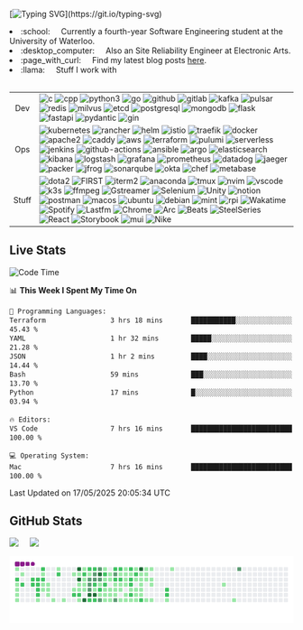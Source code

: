 [![Typing SVG](https://readme-typing-svg.demolab.com?font=K2D&weight=600&size=30&letterSpacing=2px&duration=3000&pause=100&color=10622B&vCenter=true&width=600&height=30&lines=Greetings!+I+am+Tyrone;or+hahafhaha+if+you+prefer.;I+like+video+games+and+software+stuff.;Thanks+for+dropping+by!)](https://git.io/typing-svg)
<li> :school: &nbsp &nbsp Currently a fourth-year Software Engineering student at the University of Waterloo.</li>
<li> :desktop_computer: &nbsp &nbsp Also an Site Reliability Engineer at Electronic Arts.</li>
<li> :page_with_curl:	&nbsp &nbsp Find my latest blog posts <a href="https://hahafhaha.com/">here</a>.</li>
<li>
 :llama:	&nbsp &nbsp Stuff I work with
 <br><br>
 <table>
   <tr>
     <td align="center">Dev</td>
     <td>
       <img alt="c" src="https://img.shields.io/badge/-C-A8B9CC?style=flat-square&logo=c&logoColor=white"/>
       <img alt="cpp" src="https://img.shields.io/badge/-C++-00599C?style=flat-square&logo=cplusplus&logoColor=white"/>
       <img alt="python3" src="https://img.shields.io/badge/-Python3-3776AB?style=flat-square&logo=python&logoColor=white"/>
       <img alt="go" src="https://img.shields.io/badge/-Go-00ADD8?style=flat-square&logo=go&logoColor=white"/>
       <img alt="github" src="https://img.shields.io/badge/-GitHub-181717?style=flat-square&logo=github&logoColor=white"/>
       <img alt="gitlab" src="https://img.shields.io/badge/-Gitlab-FC6D26?style=flat-square&logo=gitlab&logoColor=white"/>
       <img alt="kafka" src="https://img.shields.io/badge/-Kafka-231F20?style=flat-square&logo=apachekafka&logoColor=white"/>
       <img alt="pulsar" src="https://img.shields.io/badge/-Pulsar-188FFF?style=flat-square&logo=apachepulsar&logoColor=white"/>
       <img alt="redis" src="https://img.shields.io/badge/-Redis-DC382D?style=flat-square&logo=redis&logoColor=white"/>
       <img alt="milvus" src="https://img.shields.io/badge/-Milvus-00A1EA?style=flat-square&logo=milvus&logoColor=white" />
       <img alt="etcd" src="https://img.shields.io/badge/-Etcd-419EDA?style=flat-square&logo=etcd&logoColor=white" />
       <img alt="postgresql" src="https://img.shields.io/badge/-PostgreSQL-4169E1?style=flat-square&logo=postgresql&logoColor=white" />
       <img alt="mongodb" src="https://img.shields.io/badge/-MongoDB-13aa52?style=flat-square&logo=mongodb&logoColor=white" />
       <img alt="flask" src="https://img.shields.io/badge/-Flask-811127?style=flat-square&logo=flask&logoColor=white"/>
       <img alt="fastapi" src="https://img.shields.io/badge/-FastAPI-009688?style=flat-square&logo=fastapi&logoColor=white"/>
       <img alt="pydantic" src="https://img.shields.io/badge/-Pydantic-E92063?style=flat-square&logo=pydantic&logoColor=white" />
       <img alt="gin" src="https://img.shields.io/badge/-Gin-008ECF?style=flat-square&logo=gin&logoColor=white" />
     </td>
   </tr>
   <tr>
     <td align="center">Ops</td>
     <td>
       <img alt="kubernetes" src="https://img.shields.io/badge/-Kubernetes-326CE5?style=flat-square&logo=kubernetes&logoColor=white" />
       <img alt="rancher" src="https://img.shields.io/badge/-Rancher-0075A8?style=flat-square&logo=rancher&logoColor=white" />
       <img alt="helm" src="https://img.shields.io/badge/-Helm-0F1689?style=flat-square&logo=helm&logoColor=white" />
       <img alt="istio" src="https://img.shields.io/badge/-Istio-466BB0?style=flat-square&logo=istio&logoColor=white" />
       <img alt="traefik" src="https://img.shields.io/badge/-Traefik-24A1C1?style=flat-square&logo=traefikproxy&logoColor=white" />
       <img alt="docker" src="https://img.shields.io/badge/-Docker-46a2f1?style=flat-square&logo=docker&logoColor=white" />
       <img alt="apache2" src="https://img.shields.io/badge/-Apache2-D22128?style=flat-square&logo=apache&logoColor=white"/>
       <img alt="caddy" src="https://img.shields.io/badge/-Caddy-004833?style=flat-square&logo=caddy&logoColor=white"/>
       <img alt="aws" src="https://img.shields.io/badge/-AWS-FF5733?style=flat-square&logo=amazonwebservices&logoColor=white" />
       <img alt="terraform" src="https://img.shields.io/badge/-Terraform-844FBA?style=flat-square&logo=terraform&logoColor=white" />
       <img alt="pulumi" src="https://img.shields.io/badge/-Pulumi-8A3391?style=flat-square&logo=pulumi&logoColor=white" />
       <img alt="serverless" src="https://img.shields.io/badge/-Serverless-FD5750?style=flat-square&logo=serverless&logoColor=white" />
       <img alt="jenkins" src="https://img.shields.io/badge/-Jenkins-D24939?style=flat-square&logo=jenkins&logoColor=white" />
       <img alt="github-actions" src="https://img.shields.io/badge/-Github%20Actions-2088FF?style=flat-square&logo=githubactions&logoColor=white" />
       <img alt="ansible" src="https://img.shields.io/badge/-Ansible-EE0000?style=flat-square&logo=ansible&logoColor=white" />
       <img alt="argo" src="https://img.shields.io/badge/-Argo-EF7B4D?style=flat-square&logo=argo&logoColor=white" />
       <img alt="elasticsearch" src="https://img.shields.io/badge/-Elasticsearch-005571?style=flat-square&logo=elasticsearch&logoColor=white"/>
       <img alt="kibana" src="https://img.shields.io/badge/-Kibana-005571?style=flat-square&logo=kibana&logoColor=white"/>
       <img alt="logstash" src="https://img.shields.io/badge/-Logstash-005571?style=flat-square&logo=logstash&logoColor=white"/>
       <img alt="grafana" src="https://img.shields.io/badge/-Grafana-F46800?style=flat-square&logo=grafana&logoColor=white"/>
       <img alt="prometheus" src="https://img.shields.io/badge/-Prometheus-E6522C?style=flat-square&logo=prometheus&logoColor=white"/>
       <img alt="datadog" src="https://img.shields.io/badge/-Datadog-632CA6?style=flat-square&logo=datadog&logoColor=white"/>
       <img alt="jaeger" src="https://img.shields.io/badge/-Jaeger-6495ED?style=flat-square&logo=jaeger&logoColor=white"/>
       <img alt="packer" src="https://img.shields.io/badge/-Packer-02A8EF?style=flat-square&logo=packer&logoColor=white" />
       <img alt="jfrog" src="https://img.shields.io/badge/-JFrog-40BE46?style=flat-square&logo=jfrog&logoColor=white" />
       <img alt="sonarqube" src="https://img.shields.io/badge/-SonarQube-4E9BCD?style=flat-square&logo=sonarqube&logoColor=white" />
       <img alt="okta" src="https://img.shields.io/badge/Okta-007DC1?style=flat-square&logo=okta&logoColor=white" />
       <img alt="chef" src="https://img.shields.io/badge/-Chef-F09820?style=flat-square&logo=chef&logoColor=white"/>
       <img alt="metabase" src="https://img.shields.io/badge/-Metabase-509EE3?style=flat-square&logo=metabase&logoColor=white"/>
     </td>
   </tr>
   <tr>
     <td align="center">Stuff</td>
     <td>
      <img alt="dota2" src="https://img.shields.io/badge/-Dota2-BF2E1A?style=flat-square&logo=dota2&logoColor=white" />
      <img alt="FIRST" src="https://img.shields.io/badge/-FIRST-0066B3?style=flat-square&logo=first&logoColor=white" />
      <img alt="iterm2" src="https://img.shields.io/badge/-iTerm2-000000?style=flat-square&logo=iterm2&logoColor=white"/>
      <img alt="anaconda" src="https://img.shields.io/badge/-Anaconda-229C18?style=flat-square&logo=anaconda&logoColor=white"/>
      <img alt="tmux" src="https://img.shields.io/badge/-Tmux-1BB91F?style=flat-square&logo=tmux&logoColor=white"/>
      <img alt="nvim" src="https://img.shields.io/badge/-Neovim-57A143?style=flat-square&logo=neovim&logoColor=white"/>
      <img alt="vscode" src="https://img.shields.io/badge/-VSCode-E95420?style=flat-square&logo=visualstudiocode&logoColor=white"/>
      <img alt="k3s" src="https://img.shields.io/badge/-K3s-FFC61C?style=flat-square&logo=k3s&logoColor=white"/>
      <img alt="ffmpeg" src="https://img.shields.io/badge/-FFMPEG-4E1181?style=flat-square&logo=ffmpeg&logoColor=white"/>
      <img alt="Gstreamer" src="https://img.shields.io/badge/-GStreamer-FF3131?style=flat-square&logo=GStreamer&logoColor=white" />
      <img alt="Selenium" src="https://img.shields.io/badge/-Selenium-43B02A?style=flat-square&logo=selenium&logoColor=white"/>
      <img alt="Unity" src="https://img.shields.io/badge/-Unity-FFFFFF?style=flat-square&logo=unity&logoColor=black" />
      <img alt="notion" src="https://img.shields.io/badge/-Notion-000000?style=flat-square&logo=notion&logoColor=white"/>
      <img alt="postman" src="https://img.shields.io/badge/-Postman-FF6C37?style=flat-square&logo=postman&logoColor=white"/>
      <img alt="macos" src="https://img.shields.io/badge/-macOS-000000?style=flat-square&logo=macos&logoColor=white" />
      <img alt="ubuntu" src="https://img.shields.io/badge/-Ubuntu-E95420?style=flat-square&logo=ubuntu&logoColor=white"/>
      <img alt="debian" src="https://img.shields.io/badge/-Debain-A81D33?style=flat-square&logo=debian&logoColor=white" />
      <img alt="mint" src="https://img.shields.io/badge/-Linuxmint-86BE43?style=flat-square&logo=linuxmint&logoColor=white" />
      <img alt="rpi" src="https://img.shields.io/badge/-Raspberrypi-A22846?style=flat-square&logo=raspberrypi&logoColor=white" />
      <img alt="Wakatime" src="https://img.shields.io/badge/-Wakatime-000000?style=flat-square&logo=wakatime&logoColor=white" />
      <img alt="Spotify" src="https://img.shields.io/badge/-Spotify-1DB954?style=flat-square&logo=spotify&logoColor=white"/>
      <img alt="Lastfm" src="https://img.shields.io/badge/-Lastfm-D51007?style=flat-square&logo=last.fm&logoColor=white" />
      <img alt="Chrome" src="https://img.shields.io/badge/-Google%20Chrome-4285F4?style=flat-square&logo=googlechrome&logoColor=white" />
      <img alt="Arc" src="https://img.shields.io/badge/-Arc-FCBFBD?style=flat-square&logo=arc&logoColor=black" />
      <img alt="Beats" src="https://img.shields.io/badge/-Beats-E01F3D?style=flat-square&logo=beatsbydre&logoColor=white" />
      <img alt="SteelSeries" src="https://img.shields.io/badge/-Steelseries-FF5200?style=flat-square&logo=steelseries&logoColor=white" />
      <img alt="React" src="https://img.shields.io/badge/-React-45b8d8?style=flat-square&logo=react&logoColor=white" />
      <img alt="Storybook" src="https://img.shields.io/badge/-Storybook-FF4785?style=flat-square&logo=storybook&logoColor=white" />
      <img alt="mui" src="https://img.shields.io/badge/-MUI-007FFF?style=flat-square&logo=mui&logoColor=white"/>
      <img alt="Nike" src="https://img.shields.io/badge/-Nike-111111?style=flat-square&logo=nike&logoColor=white" />
     </td>
   </tr>
 </table>
</li>

## Live Stats

<!--START_SECTION:waka-->
![Code Time](http://img.shields.io/badge/Code%20Time-655%20hrs%2019%20mins-blue)

📊 **This Week I Spent My Time On** 

```text
💬 Programming Languages: 
Terraform                3 hrs 18 mins       ███████████░░░░░░░░░░░░░░   45.43 % 
YAML                     1 hr 32 mins        █████░░░░░░░░░░░░░░░░░░░░   21.28 % 
JSON                     1 hr 2 mins         ████░░░░░░░░░░░░░░░░░░░░░   14.44 % 
Bash                     59 mins             ███░░░░░░░░░░░░░░░░░░░░░░   13.70 % 
Python                   17 mins             █░░░░░░░░░░░░░░░░░░░░░░░░   03.94 % 

🔥 Editors: 
VS Code                  7 hrs 16 mins       █████████████████████████   100.00 % 

💻 Operating System: 
Mac                      7 hrs 16 mins       █████████████████████████   100.00 % 
```


 Last Updated on 17/05/2025 20:05:34 UTC
<!--END_SECTION:waka-->

## GitHub Stats

<div class='container'>
 <img style="height: auto; width: 55%;" class="img" src="https://github-readme-stats-sigma-five.vercel.app/api?username=TyroneHe-0926&hide_border=true&include_orgs=true&show_icons=true&include_all_commits=true&theme=vue&locale=en" />
 &nbsp;
 &nbsp;
 <img style="height: auto; width: 40%;" class="img" src="https://github-readme-stats-sigma-five.vercel.app/api/top-langs/?username=TyroneHe-0926&hide=css,scss,html&langs_count=8&hide_border=true&include_orgs=true&layout=compact&theme=vue&locale=en" /></div>
</div>

![Snake animation](https://github.com/TyroneHe-0926/TyroneHe-0926/blob/output/github-snake.gif)
